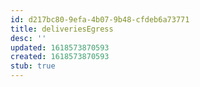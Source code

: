 ```yaml
---
id: d217bc80-9efa-4b07-9b48-cfdeb6a73771
title: deliveriesEgress
desc: ''
updated: 1618573870593
created: 1618573870593
stub: true
---
```


